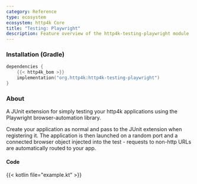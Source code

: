 ```yaml
---
category: Reference
type: ecosystem
ecosystem: http4k Core
title: "Testing: Playwright"
description: Feature overview of the http4k-testing-playwright module
---
```



### Installation (Gradle)

```kotlin
dependencies {
    {{< http4k_bom >}}
    implementation("org.http4k:http4k-testing-playwright")
}
```

### About

A JUnit extension for simply testing your http4k applications using the Playwright browser-automation library.

Create your application as normal and pass to the JUnit extension when registering it. The application is then launched
on a random port and a connected browser object injected into the test - requests to non-http URLs are automatically
routed to your app.

#### Code

{{< kotlin file="example.kt" >}}

[http4k]: https://http4k.org
